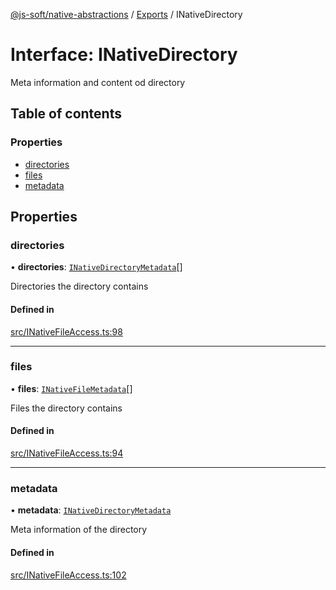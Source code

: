 [@js-soft/native-abstractions](../README.md) / [Exports](../modules.md) / INativeDirectory

# Interface: INativeDirectory

Meta information and content od directory

## Table of contents

### Properties

- [directories](INativeDirectory.md#directories)
- [files](INativeDirectory.md#files)
- [metadata](INativeDirectory.md#metadata)

## Properties

### directories

• **directories**: [`INativeDirectoryMetadata`](INativeDirectoryMetadata.md)[]

Directories the directory contains

#### Defined in

[src/INativeFileAccess.ts:98](https://github.com/js-soft/ts-native-access/blob/c428889/packages/abstractions/src/INativeFileAccess.ts#L98)

___

### files

• **files**: [`INativeFileMetadata`](INativeFileMetadata.md)[]

Files the directory contains

#### Defined in

[src/INativeFileAccess.ts:94](https://github.com/js-soft/ts-native-access/blob/c428889/packages/abstractions/src/INativeFileAccess.ts#L94)

___

### metadata

• **metadata**: [`INativeDirectoryMetadata`](INativeDirectoryMetadata.md)

Meta information of the directory

#### Defined in

[src/INativeFileAccess.ts:102](https://github.com/js-soft/ts-native-access/blob/c428889/packages/abstractions/src/INativeFileAccess.ts#L102)
